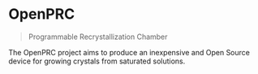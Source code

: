 # OpenPRC

> Programmable Recrystallization Chamber

The OpenPRC project aims to produce an inexpensive and Open Source device for growing crystals from saturated solutions.
